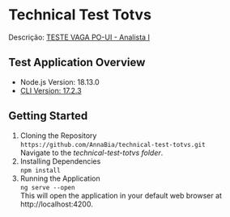 # Technical Test Totvs
Descrição: [TESTE VAGA PO-UI - Analista I](https://docs.google.com/document/d/1i1LAM3JCESGzoHdaDxu-bWKbLBFSHX-k/edit?usp=sharing&ouid=106014797912129397303&rtpof=true&sd=true)

## Test Application Overview
- Node.js Version: 18.13.0
- [CLI Version: 17.2.3](https://www.npmjs.com/package/@angular/cli/v/17.2.3)

## Getting Started

1. Cloning the Repository<br>
```https://github.com/AnnaBia/technical-test-totvs.git```<br>
Navigate to the *technical-test-totvs folder*.<br>
2. Installing Dependencies<br>
```npm install```<br>
3. Running the Application<br>
```ng serve --open```<br>
This will open the application in your default web browser at http://localhost:4200.
